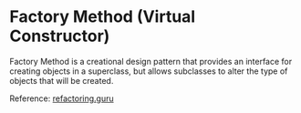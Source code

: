 # Factory Method (Virtual Constructor)
Factory Method is a creational design pattern that provides an interface for creating objects in a superclass, but allows subclasses to alter the type of objects that will be created.

Reference: [refactoring.guru](https://refactoring.guru/design-patterns/factory-method)